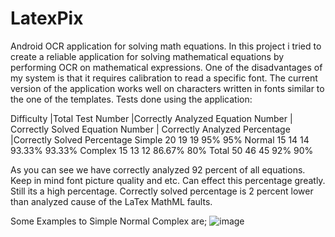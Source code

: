 # LatexPix
Android OCR application for solving math equations.
In this project i tried to create a reliable application for solving mathematical equations by performing OCR on mathematical expressions. One of the disadvantages of my system is that it requires calibration to read a specific font. The current version of the application works well on characters written in fonts similar to the one of the templates. 
Tests done using the application:
	
Difficulty	|Total Test Number	|Correctly Analyzed Equation Number |	Correctly Solved Equation Number |	Correctly Analyzed Percentage	|Correctly Solved Percentage
Simple	    20	                19	                                  19	                                95%	                           95%
Normal	    15	                14	                                  14	                                93.33%                         93.33%
Complex	    15	                13	                                  12	                                86.67%	                       80%
Total	      50	                46	                                  45	                                92%	                           90%

As you can see we have correctly analyzed 92 percent of all equations. Keep in mind font picture quality and etc. Can effect this percentage greatly. Still its a high percentage. Correctly solved percentage is 2 percent lower than analyzed cause of the LaTex MathML faults. 


Some Examples to Simple Normal Complex are;
![image](https://github.com/cepnisabann/LatexPix/assets/34573420/d31fe671-8d1f-468d-b18c-315d71d33370)

